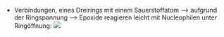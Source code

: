 - Verbindungen, eines Dreirings mit einem Sauerstoffatom 
--> aufgrund der Ringspannung --> Epoxide reagieren leicht mit Nucleophilen unter Ringöffnung:
![](Pasted%20image%2020231207114801.png)
